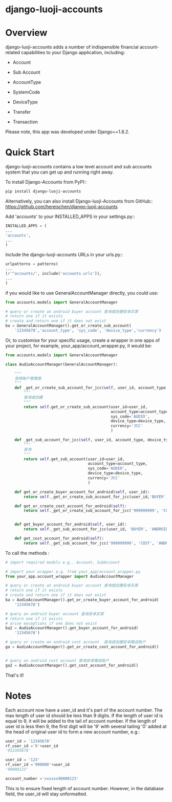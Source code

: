 # django-luoji-accounts


Overview
=============
django-luoji-accounts adds a number of indispensible financial account-related capabilities to your Django application, including:

* Account

* Sub Account

* AccountType

* SystemCode

* DeviceType

* Transfer

* Transaction 

Please note, this app was developed under Django==1.8.2.

Quick Start
=============
django-luoji-accounts contains a low level account and sub accounts system that you can get up and running right away. 

To install Django-Accounts from PyPI::
```bash
pip install django-luoji-accounts
```
Alternatively, you can also install Django-luoji-Accounts from GitHub::
https://github.com/hereischen/django-luoji-accounts

Add 'accounts' to your INSTALLED_APPS in your settings.py::

```python
INSTALLED_APPS = (
...
'accounts',
...
)
```
Include the django-luoji-accounts URLs in your urls.py::

```python
urlpatterns = patterns(
...
(r'^accounts/', include('accounts.urls')),
...
)
```

if you would like to use GeneralAccountManager directly, you could use:

```python
from accounts.models import GeneralAccountManager

# query or create an android buyer account 查询或创建安卓买家
# return one if it exists
# create and return one if it does not exist
ba = GeneralAccountManager().get_or_create_sub_account(
    '12345678','account_type', 'sys_code', 'device_type','currency')
```


Or, to customise for your specific usage, create a wrapper in one apps of your project, for example, your_app/account_wrapper.py, it would be:

```python
from accounts.models import GeneralAccountManager

class AudioAccountManager(GeneralAccountManager):

    """
    音频账户管理类
    """
    def _get_or_create_sub_account_for_jcc(self, user_id, account_type, device_type):
        """
        查询或创建
        """
        return self.get_or_create_sub_account(user_id=user_id,
                                              account_type=account_type,
                                              sys_code='AUDIO',
                                              device_type=device_type,
                                              currency='JCC'
                                              )

    def _get_sub_account_for_jcc(self, user_id, account_type, device_type):
        """
        查询
        """
        return self.get_sub_account(user_id=user_id,
                                    account_type=account_type,
                                    sys_code='AUDIO',
                                    device_type=device_type,
                                    currency='JCC'
                                    )

    def get_or_create_buyer_account_for_android(self, user_id):
        return self._get_or_create_sub_account_for_jcc(user_id,'BUYER', 'ANDROID')

    def get_or_create_cost_account_for_android(self):
        return self._get_or_create_sub_account_for_jcc('999999999', 'COST', 'ANDROID')


    def get_buyer_account_for_android(self, user_id):
        return self._get_sub_account_for_jcc(user_id, 'BUYER', 'ANDROID')

    def get_cost_account_for_android(self):
        return self._get_sub_account_for_jcc('999999999', 'COST', 'ANDROID')

```

To call the methods :

```python
# import required models e.g.. Account, SubAccount

# import your wrapper e.g. from your_app/account_wrapper.py
from your_app.account_wrapper import AudioAccountManager

# query or create an android buyer account 查询或创建安卓买家
# return one if it exists
# create and return one if it does not exist
ba = AudioAccountManager().get_or_create_buyer_account_for_android(
    '12345678')

# query an android buyer account 查询安卓买家
# return one if it exists
# arise exceptions if one does not exist
ba2 = AudioAccountManager().get_buyer_account_for_android(
    '12345678')

# query or create an android cost account  查询或创建安卓赠送账户
ga = AudioAccountManager().get_or_create_cost_account_for_android()


# query an android cost account 查询安卓赠送账户
ga2 = AudioAccountManager().get_cost_account_for_android()


```
That's it!

Notes
=============

Each account now have a user_id and it's part of the account number.
The max length of user id should be less than 9 digits.
If the length of user id is equal to 9, it will be added to the tail of account number.
If the length of user id is less then 9, the first digit will be '9' with several tailing '0' added at the head of original user id to form a new account number, e.g.:
```python
user_id = '12345678'
rf_user_id ='9'+user_id
'912345678'

user_id = '123'
rf_user_id ='900000'+user_id
'90000123'

account_number ='xxxxxx90000123'
```
This is to ensure fixed length of account number. However, in the database field, the user_id will stay unformatted. 


